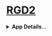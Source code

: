 [RGD2][app]
===

<details>
<summary><b>App Details</b>…</summary>
<hr>

> A simple mongo-backed API & reactive client-side UI.
>
> **React**      |**Mongo**        |**Server** 
> :--------------|:----------------|:---------------
>  [Routes]      | [Database]      | [API]
>  [UI Elements] | [Model Schemas] | [Heroku Server]



[app]: http://rgd2.co
[Routes]: https://github.com/rafegoldberg/rgd2/tree/next/client/routes
[UI Elements]: https://github.com/rafegoldberg/rgd2/tree/next/client/ui
[Database]: https://cloud.mongodb.com/v2/62090df060b6866a96fab784#metrics/replicaSet/62090eed945b2143c33f4e5e/explorer/rg-test
[Model Schemas]: https://github.com/rafegoldberg/rgd2/tree/next/server/models
[API]: https://github.com/rafegoldberg/rgd2/tree/next/server/api
[Heroku Server]: https://dashboard.heroku.com/apps/rgd2
 
 </details>
 
